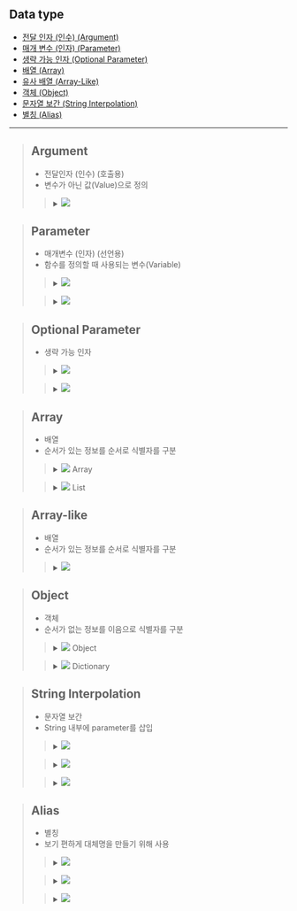 <link rel="stylesheet" href="./css/function.css"/>

<!-- 
변수(Variable) 값이 저장된 메모리 공간의 주소를 가리키는 식별자(identifier)
리터럴(literal)	소스코드 안에서 직접 만들어 낸 상수 값 자체를 말하며 값을 구성하는 최소 단위
자바스크립트의 모든 값은 데이터 타입을 갖는다. 자바스크립트는 7가지 데이터 타입을 제공한다.
원시 타입 (primitive data type)
number
string
boolean
null
undefined
symbol (New in ECMAScript 6)
객체 타입 (Object data type)
object -->

<h2>Data type</h2>  
<ul>
  <li><a class="href-Depth-1" href="#argument">전달 인자 (인수)&#32;<span class="sub-Depth-1">(Argument)</span></a></li>
  <li><a class="href-Depth-1" href="#parameter">매개 변수 (인자)&#32;<span class="sub-Depth-1">(Parameter)</span></a></li>
  <li><a class="href-Depth-1" href="#optional-parameter">생략 가능 인자&#32;<span class="sub-Depth-1">(Optional Parameter)</span></a></li>
  <li><a class="href-Depth-1" href="#array">배열&#32;<span class="sub-Depth-1">(Array)</span></a></li>
  <li><a class="href-Depth-1" href="#array-like">유사 배열&#32;<span class="sub-Depth-1">(Array-Like)</span></a></li>
  <li><a class="href-Depth-1" href="#object">객체&#32;<span class="sub-Depth-1">(Object)</span></a></li>
  <li><a class="href-Depth-1" href="#string-interpolation">문자열 보간&#32;<span class="sub-Depth-1">(String Interpolation)</span></a></li>
  <li><a class="href-Depth-1" href="#alias">별칭&#32;<span class="sub-Depth-1">(Alias)</span></a></li>
</ul>

---

<blockquote class="blockquote-Depth-1">
  <h2 id="argument">Argument</h2>
  <ul>
    <li>전달인자 (인수) (호출용)</li>
    <li>변수가 아닌 값(Value)으로 정의</li>
  </ul>

  <blockquote class="blockquote-Depth-2">
  <details>
  <summary>
    <img src="https://img.shields.io/badge/JavaScript-F7DF1E?style=flat&logo=javascript&logoColor=white"/>
  </summary>

  ``` JavaScript
  // JavaScript - argument

  function func1(a, b, c) {
    console.log(arguments);
    console.log(arguments[0]);
  }

  func1(1, 2, 3);  // func1(argument, argument, argument);

  /* 
    Expected output: 
      > Arguments(3) [1, 2, 3]
      > 1
  */
  ```

  </details>
  </blockquote>
</blockquote>

<blockquote class="blockquote-Depth-1">
  <h2 id="parameter">Parameter</h2>
  <ul>
    <li>매개변수 (인자) (선언용)</li>
    <li>함수를 정의할 때 사용되는 변수(Variable)</li>
  </ul>

<blockquote class="blockquote-Depth-2">
  <details>
  <summary>
    <img src="https://img.shields.io/badge/JavaScript-F7DF1E?style=flat&logo=javascript&logoColor=white"/>
  </summary>

  ``` JavaScript
  // JavaScript - parameter

  function func1(a, b) {
    console.log(`parameter: ${a}`);
    console.log(`parameter: ${b}`);
  };
  ```

  </details>
</blockquote>
<blockquote class="blockquote-Depth-2">
  <details>
  <summary>
    <img src="https://img.shields.io/badge/Python-3776AB?style=flat&logo=python&logoColor=white"/>
  </summary>

  ``` Python
  # Python - parameter

  def func1(a, b):
    print(f"parameter: {a}")
    print(f"parameter: {b}")
  ```
  </details>

</blockquote>
</blockquote>

<blockquote class="blockquote-Depth-1">
  <h2 id="optional-parameter">Optional Parameter</h2>
  <ul>
    <li>생략 가능 인자</li>
  </ul>

  <blockquote class="blockquote-Depth-2">
  <details>
  <summary>
    <img src="https://img.shields.io/badge/JavaScript-F7DF1E?style=flat&logo=javascript&logoColor=white"/>
  </summary>

  ```JavaScript
  // JavaScript
  function myFnc(a, /* optional */ b) {
    console.log(a)
  }

  module.method([대괄호는 생략 가능한 인자])
  ```

  </details>
  </blockquote>


  <blockquote class="blockquote-Depth-2">
  <details>
  <summary>
    <img src="https://img.shields.io/badge/Python-3776AB?style=flat&logo=python&logoColor=white"/>
  </summary>

  ```Python
  # Python
  def funtion(a, b=0):
  # 인자에 값을 설정하면 인자 생략 시, 해당 값을 전달
    return a
  ```

  </details>
  </blockquote>
</blockquote>

<blockquote class="blockquote-Depth-1">
  <h2 id="array">Array</h2>
  <ul>
    <li>배열</li>
    <li>순서가 있는 정보를 순서로 식별자를 구분</li>
  </ul>

  <blockquote class="blockquote-Depth-2">
  <details>
  <summary>
    <img src="https://img.shields.io/badge/JavaScript-F7DF1E?style=flat&logo=javascript&logoColor=white"/>
    <span class="accent">Array</span>
  </summary>

  ``` JavaScript
  // JavaScript - array
  let array = ['가나', 'abc'];
  ```

  <blockquote class="blockquote-Depth-3">
  <details>
  <summary>
    <span class="accent">.trim()</span>
    <span class="small">- </span>
  </summary>

  ``` JavaScript
  // .trim()


  ```

  </details>
  </blockquote>

  <blockquote class="blockquote-Depth-3">
  <details>
  <summary>
    <span class="accent">.splice()</span>
    <span class="small">- 배열 일부를 추가 및 삭제</span>
  </summary>

  ``` JavaScript
  // .splice(start[, deleteCount[, item1[, item2[, ...]]]])
  //  - start: 시작 index
  //  - deleteCount: 삭제할 요소 개수
  //  - itemX: 추가할 요소

  let listArray = [1, 2, 3, 4, 5, 6];

  listArray.splice(2, 1);

  console.log(listArray);
  // [1, 2, 4, 5, 6];

  listArray.splice(3, 2, 7, 8);

  console.log(listArray);
  // [1, 2, 4, 7, 8];

  ```

  </details>
  </blockquote>

  <blockquote class="blockquote-Depth-3">
  <details>
  <summary>
    <span class="accent">.slice()</span>
    <span class="small">- 데이터 일부를 추출하여 새로운 데이터 반환</span>
  </summary>

  ``` JavaScript
  // .slice(start[, end])
  //  - start: 시작 index
  //  - end: 끝 index

  let stringArray = "[1, 2, 3, 4, 5, 6]";
  let sliceStringArray = stringArray.slice(1, -1)

  console.log(sliceStringArray);
  // "1, 2, 3, 4, 5, 6"

  let listArray = [1, 2, 3, 4, 5, 6];
  let sliceListArray_0 = stringArray.slice()
  let sliceListArray_1 = stringArray.slice(1, -1)

  console.log(sliceListArray_0);
  // [1, 2, 3, 4, 5, 6]
  console.log(sliceListArray_1);
  // [2, 3, 4, 5]
  ```

  </details>
  </blockquote>

  <blockquote class="blockquote-Depth-3">
  <details>
  <summary>
    <span class="accent">.split()</span>
    <span class="small">- 매개변수로 문자열을 분리하여 배열 반환</span>
  </summary>

  ``` JavaScript
  // .split()

  let helloString = "Hello,Siru,Jjong";

  console.log(helloString.split(","));
  // ["Hello", "Siru", "Jjong"] 
  ```

  </details>
  </blockquote>

  <blockquote class="blockquote-Depth-3">
  <details>
  <summary>
    <span class="accent">.join()</span>
    <span class="small">- 매개변수로 배열을 합쳐 문자열 반환</span>
  </summary>

  ``` JavaScript
  // .join()

  let helloArray = ["Hello", "Siru", "Jjong"];

  console.log(helloArray.join(","));
  // "Hello,Siru,Jjong"
  ```

  </details>
  </blockquote>

  <blockquote class="blockquote-Depth-3">
  <details>
  <summary>
    <span class="accent">.push()</span>
    <span class="small">- 배열의 맨 뒤에 원소 추가</span>
  </summary>

  ``` JavaScript
  // .push()

  let helloArray = ["Hello", "Siru", "Jjong"];

  helloArray.push("Maltese", "Puppy");

  console.log(helloArray);
  // ["Hello", "Siru", "Jjong", "Maltese", "Puppy"]
  ```

  </details>
  </blockquote>

  <blockquote class="blockquote-Depth-3">
  <details>
  <summary>
    <span class="accent">.pop()</span>
    <span class="small">- 배열의 맨 끝 원소 제거</span>
  </summary>

  ``` JavaScript
  // .pop()

  let helloArray = ["Hello", "Siru", "Jjong"];

  helloArray.pop();

  console.log(helloArray);
  // ["Hello", "Siru"]
  ```

  </details>
  </blockquote>

  <blockquote class="blockquote-Depth-3">
  <details>
  <summary>
    <span class="accent">.unshift()</span>
    <span class="small">- 배열을 맨 앞에 원소 추가</span>
  </summary>

  ``` JavaScript
  // .unshift()

  let helloArray = ["Hello", "Siru", "Jjong"];

  helloArray.unshift("Maltese", "Puppy");

  console.log(helloArray);
  // ["Maltese", "Puppy", "Hello", "Siru", "Jjong"]
  ```

  </details>
  </blockquote>

  <blockquote class="blockquote-Depth-3">
  <details>
  <summary>
    <span class="accent">.shift()</span>
    <span class="small">- 배열을 맨 처음 원소 제거</span>
  </summary>

  ``` JavaScript
  // .shift()

  let helloArray = ["Hello", "Siru", "Jjong"];

  helloArray.shift();

  console.log(helloArray);
  // ["Siru", "Jjong"]
  ```

  </details>
  </blockquote>
  </details>
  </blockquote>

  <blockquote class="blockquote-Depth-2">
  <details>
  <summary>
    <img src="https://img.shields.io/badge/Python-3776AB?style=flat&logo=python&logoColor=white"/>
    <span class="small">List</span>
  </summary>

  ``` Python
  # Python - list
  list_1 = []
  list_2 = list()
  list_3 = ['한글', '영어']

  print(list_3)  
  # ['한글', '영어']

  print(type(list_1), type(list_2), type(list_3))
  # <class 'list'> <class 'list'> <class 'list'>
  ```
  </blockquote>
</blockquote>

<blockquote class="blockquote-Depth-1">
  <h2 id="array-like">Array-like</h2>
  <ul>
    <li>배열</li>
    <li>순서가 있는 정보를 순서로 식별자를 구분</li>
  </ul>

  <blockquote class="blockquote-Depth-2">
  <details>
  <summary>
    <img src="https://img.shields.io/badge/JavaScript-F7DF1E?style=flat&logo=javascript&logoColor=white"/>
  </summary>

  <blockquote class="blockquote-Depth-3">
  <details>
  <summary>
    <span class="accent">array-like object</span>
    <span class="small">- 유사 배열 객체 [LengthOfArrayLike]</span>
  </summary>
    <ul>
      <li>arguments</li>
      <li>HTMLCollection</li>
      <span>└ document.body.children</span>
      <li>NodeList</li>
      <span>└ element.childNodes</span><br>
      <span>└ document.querySelectorAll()</span>
    </ul>

  ``` JavaScript
  // JavaScript - array-like

  // - 배열처럼 인덱스로 프로퍼티 값에 접근 가능
  // - length 프로퍼티 존재

  const arrayLikeObject = {
    0: 'a',
    1: 'b',
    2: 'c',
    length: 3,
  };

  for(let i=0; i < arrayLikeObject.length; i++) {
    console.log(arrayLikeObject[i])
    // 'a', 'b', 'c'
  }
  ```

  </details>
  </blockquote>

  <blockquote class="blockquote-Depth-3">
  <details>
  <summary>
    <span class="accent">iterable object</span>
    <span class="small">- 반복 가능 객체</span>
  </summary>

  ``` JavaScript
  // JavaScript - iterable

  // - for..of를 사용 가능한 객체

  function iterableObject(){

  let iter_1 = "abcd";
  let iter_2 = [ "a", "b", "c", "d"];

  for (let char of iter_1) {
    console.log(char);
    // "a", "b", "c", "d"
  };

  for (let char of iter_2) {
    console.log(char);
    // "a", "b", "c", "d"
  };
  };
  ```

  </details>
  </blockquote>

 ---

  <blockquote class="blockquote-Depth-3">
  <details>
  <summary>
    <span class="accent">Array.from()</span>
    <span class="small">- 유사배열을 배열로 반환</span>
  </summary>

  ``` JavaScript
  // Array.from()

  const arrayLikeObject = {
    0: 'a',
    1: 'b',
    2: 'c',
    length: 3,
  };

  console.log(Array.from(arrayLikeObject));
  // ['a', 'b', 'c']
  ```

  </details>
  </blockquote>

  </details>
  </blockquote>
</blockquote>

<blockquote class="blockquote-Depth-1">
  <h2 id="object">Object</h2>
  <ul>
    <li>객체</li>
    <li>순서가 없는 정보를 이음으로 식별자를 구분</li>
  </ul>
  <blockquote class="blockquote-Depth-2">
  <details>
  <summary>
    <img src="https://img.shields.io/badge/JavaScript-F7DF1E?style=flat&logo=javascript&logoColor=white"/>
    <span class="small">Object</span>
  </summary>

  ``` JavaScript
  // JavaScript - object

  let object = {'한글': '가나', '영어': 'abc'};
  ```

  <blockquote class="blockquote-Depth-3">
  <details>
  <summary>
    <span class="accent">Object.keys(obj)</span>
    <span class="small">- 객체의 키만 담은 배열을 반환</span>
  </summary>

  ``` JavaScript
  // Object.keys(obj)
  let object = {'한글': '가나', '영어': 'abc'};

  console.log(Object.keys(object))
  // ['한글', '영어']
  ```

  </details>
  </blockquote>

  <blockquote class="blockquote-Depth-3">
  <details>
  <summary>
    <span class="accent">Object.values(obj)</span>
    <span class="small">- 객체의 값만 담은 배열을 반환</span>
  </summary>

  ``` JavaScript
  // Object.values(obj)
  let object = {'한글': '가나', '영어': 'abc'};

  console.log(Object.values(object))
  // ['가나', 'abc']
  ```

  </details>
  </blockquote>

  <blockquote class="blockquote-Depth-3">
  <details>
  <summary>
    <span class="accent">Object.entries(obj)</span>
    <span class="small">- [키, 값] 쌍을 담은 배열을 반환</span>
  </summary>

  ``` JavaScript
  // Object.entries(obj)
  let object = {'한글': '가나', '영어': 'abc'};

  console.log(Object.entries(object))
  // [Array(2), Array(2)]
  // [['한글', '가나'], ['영어', 'abc']]
  ```

  </details>
  </blockquote>
    
  </details>
  </blockquote>

  <blockquote class="blockquote-Depth-2">
  <details>
  <summary>
    <img src="https://img.shields.io/badge/Python-3776AB?style=flat&logo=python&logoColor=white"/>
    <span class="small">Dictionary</span>
  </summary>

  ``` Python
  # Python - dictionary

  dict_1 = {}
  dict_2 = dict()
  dict_3 = {'한글': '가나', '영어': 'abc'}

  print(dict_3)  
  # {'한글': '가나', '영어': 'abc'}

  print(type(dict_1), type(dict_2), type(dict_3))
  # <class 'dict'> <class 'dict'> <class 'dict'>
  ```

  <blockquote class="blockquote-Depth-3">
  <details>
  <summary>
    <span class="accent">dict.fromkeys()</span>
    <span class="small">- 인수로 dictionary 생성</span>
  </summary>

  ``` Python
  # dict.fromkeys()
  # 딕셔너리_이름 = dict.fromkeys(key, value)

  languages = ('한글', '영어')
  dictionary_2 = dict.fromkeys(languages)

  print(dictionary_2)
  # {'한글': None, '영어': None}

  text = ('가나', 'abc')
  dictionary_3 = dict.fromkeys(languages, text)

  print(dictionary_3)
  # {'한글': '가나', '영어': 'abc'}
  ```

  </details>
  </blockquote>

  <blockquote class="blockquote-Depth-3">
  <details>
  <summary>
    <span class="accent">.items()</span>
    <span class="small">- 모든 키(key), 값(value)</span>
  </summary>

  ``` Python
  # .items()

  dictionary = {'한글': '가나', '영어': 'abc'}

  print(dictionary.items())
  # dict_items([('한글', 가나), ('영어', abc)])
  ```

  </details>
  </blockquote>

  <blockquote class="blockquote-Depth-3">
  <details>
  <summary>
    <span class="accent">.keys()</span>
    <span class="small">- 모든 키(key)</span>
  </summary>

  ``` Python
  # .keys()

  dictionary = {'한글': '가나', '영어': 'abc'}

  print(dictionary.keys())
  # dict_keys(['한글','영어'])
  ```

  </details>
  </blockquote>

  <blockquote class="blockquote-Depth-3">
  <details>
  <summary>
    <span class="accent">.values()</span>
    <span class="small">- 모든 값(value)</span>
  </summary>

  ``` Python
  dictionary = {'한글': '가나', '영어': 'abc'}

  # .values()

  print(dictionary.values())
  # dict_values(['가나','abc'])
  ```

  </details>
  </blockquote>

  <blockquote class="blockquote-Depth-3">
  <details>
  <summary>
    <span class="accent">dictionary_name[key]</span>
    <span class="small">- 키(key)로 값(value) 접근 & 조작</span>
  </summary>

  ``` Python
  # dictionary_name[key]

  dictionary = {'한글': '가나', '영어': 'abc'}

  print(dictionary['한글'])
  # '가나'

  dictionary['영어'] = 'ABC'
  print(dictionary['영어'])
  # 'ABC'

  dictionary['숫자'] = '123'
  print(dictionary['숫자'])
  # '123'

  ```

  </details>
  </blockquote>


  <blockquote class="blockquote-Depth-3">
  <details>
  <summary>
    <span class="accent">del dictionary_name[key]</span>
    <span class="small">- 키(key) & 값(value) 삭제</span>
  </summary>

  ``` Python
  # del dictionary_name[key]

  dictionary = {'한글': '가나', '영어': 'abc'}
  del dictionary['영어']

  print(dictionary)
  # {'한글': '가나'}
  ```

  </details>
  </blockquote>

  <blockquote class="blockquote-Depth-3">
  <details>
  <summary>
    <span class="accent">.pop()</span>
    <span class="small">- 키(key) & 값(value) 삭제 (삭제 값 저장)</span>
  </summary>

  ``` Python
  # .pop()

  dictionary = {'한글': '가나', '영어': 'abc'}
  eng = dictionary.pop('영어')

  print(dictionary, eng)
  # {'한글': '가나'} 'abc'

  # 두 번째 인자 입력 시, KeyError 방지
  jp = dictionary.pop('일본어', "None")
  print(jp)
  # None

  ```

  </details>
  </blockquote>

  <blockquote class="blockquote-Depth-3">
  <details>
  <summary>
    <span class="accent">.popitem()</span>
    <span class="small">- 마지막 키(key) & 값(value) 삭제</span>
  </summary>

  ``` Python
  # .popitem()

  dictionary = {'한글': '가나', '영어': 'abc'}
  dictionary.popitem()

  print(dictionary)
  # {'한글': '가나'}
  ```

  </details>
  </blockquote>

  <blockquote class="blockquote-Depth-3">
  <details>
  <summary>
    <span class="accent">.get()</span>
    <span class="small">- 키(key)로 값(value) 접근 (KeyError 방지)</span>
  </summary>

  ``` Python
  # .get()

  dictionary = {'한글': '가나', '영어': 'abc'}

  print(dictionary.get('숫자'))
  # None
  ```

  </details>
  </blockquote>

  <blockquote class="blockquote-Depth-3">
  <details>
  <summary>
    <span class="accent">.update()</span>
    <span class="small">- 딕셔너리 병합</span>
  </summary>

  ``` Python
  # .update()

  dictionary = {'한글': '가나', '영어': 'abc'}
  dictionary_2 = {'숫자': '123', '색깔': '빨노초'}
  dictionary.update(dictionary_2)

  print(dictionary)
  # {'한글': '가나', '영어': 'abc', '숫자': '123', '색깔': '빨노초'}
  ```

  </details>
  </blockquote>
  
  <blockquote class="blockquote-Depth-3">
  <details>
  <summary>
    <span class="accent">.clear()</span>
    <span class="small">- 모든 키(key) & 값(value) 삭제</span>
  </summary>

  ``` Python
  # .clear()

  dictionary = {'한글': '가나', '영어': 'abc'}
  dictionary.clear()

  print(dictionary)
  # {}
  ```

  </details>
  </blockquote>

  </details>
  </blockquote>
</blockquote>


<blockquote class="blockquote-Depth-1">
  <h2 id="string-interpolation">String Interpolation</h2>
  <ul>
    <li>문자열 보간</li>
    <li>String 내부에 parameter를 삽입</li>
  </ul>

<blockquote class="blockquote-Depth-2">
  <details>
  <summary>
    <img src="https://img.shields.io/badge/Dart-0175C2?style=flat&logo=dart&logoColor=white"/>
  </summary>

  ```Dart
  // Dart

  void main() {
    var name = 'nico';
    var age = 10;
    var greeting = "$name is ${age + 2}";
  }
  ```

  </details>
  </blockquote>

  <blockquote class="blockquote-Depth-2">
  <details>
  <summary>
    <img src="https://img.shields.io/badge/JavaScript-F7DF1E?style=flat&logo=javascript&logoColor=white"/>
  </summary>

  ```JavaScript
  // JavaScript

  var name = 'nico';
  var age = 10;

  console.log(`${name} is ${age + 2}"`);
  /* 'nico is 12' */
  ```

  </details>
  </blockquote>

  <blockquote class="blockquote-Depth-2">
  <details>
  <summary>
    <img src="https://img.shields.io/badge/Python-3776AB?style=flat&logo=python&logoColor=white"/>
  </summary>

  ``` Python
  # Python

  def func1(a, b):
    print(f"parameter: {a}")
    print(f"parameter: {b}")
  ```

  </details>
  </blockquote> 
</blockquote>


<blockquote class="blockquote-Depth-1">
  <h2 id="alias">Alias</h2>
  <ul>
    <li>별칭</li>
    <li>보기 편하게 대체명을 만들기 위해 사용</li>
  </ul>

  <blockquote class="blockquote-Depth-2">
  <details>
  <summary>
    <img src="https://img.shields.io/badge/Dart-0175C2?style=flat&logo=dart&logoColor=white"/>
  </summary>

  ```Dart
  // Dart

  typedef ListOfInts = List<int>;
  
  ListOfInts reversListOfNumbers(ListOfInts list) {
    var reversed = list.reversed;
    return reversed.toList();
  };
  ```

  </details>
  </blockquote>
  
  <blockquote class="blockquote-Depth-2">
  <details>
  <summary>
    <img src="https://img.shields.io/badge/MySQL-4479A1?style=flat&logo=mysql&logoColor=white"/>
  </summary>

  ```SQL
  -- MySQL

  ColumnName AS 컬럼명칭 -- 컬럼에 별칭 부여
  TableName AS 테이블 명칭 -- 테이블에 별칭 부여

  SELECT NO_NUM AS 사원번호, NO_NAME AS 사원명 FROM EX_TABLE
  -- NO_NUM를 사원번호, NO_NAME을 사원명이라는 별칭 부여

  SELECT 컬럼1 + 컬럼2 AS TOTAL FROM EX_TABLE
  -- 컬럼1 + 컬럼2의 값에 TOTAL이라는 별칭 부여
  ```

  </details>
  </blockquote>

  <blockquote class="blockquote-Depth-2">
  <details>
  <summary>
    <img src="https://img.shields.io/badge/Python-3776AB?style=flat&logo=python&logoColor=white"/>
  </summary>

  ```Python
  # Python

  import numpy as np

  np.array()
  ```

  </details>
  </blockquote>
</blockquote>